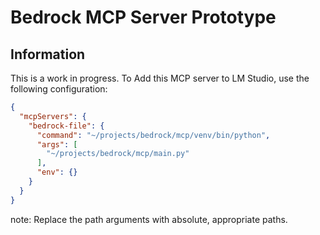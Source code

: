 # Bedrock MCP Server Prototype


## Information

This is a work in progress.
To Add this MCP server to LM Studio, use the following configuration:

```json
{
  "mcpServers": {
    "bedrock-file": {
      "command": "~/projects/bedrock/mcp/venv/bin/python",
      "args": [
        "~/projects/bedrock/mcp/main.py"
      ],
      "env": {}
    }
  }
}
```

note: Replace the path arguments with absolute, appropriate paths.
